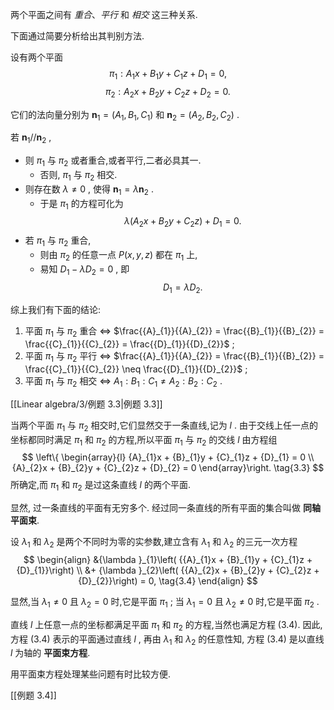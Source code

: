 两个平面之间有 *重合*、*平行* 和 *相交* 这三种关系. 

下面通过简要分析给出其判别方法.

设有两个平面
$$
{\pi }_{1} : {A}_{1}x + {B}_{1}y + {C}_{1}z + {D}_{1} = 0,
$$
$$
{\pi }_{2} : {A}_{2}x + {B}_{2}y + {C}_{2}z + {D}_{2} = 0.
$$

它们的法向量分别为 ${\mathbf{n}}_{1} = \left( {{A}_{1},{B}_{1},{C}_{1}}\right)$ 和 ${\mathbf{n}}_{2} = \left( {{A}_{2},{B}_{2},{C}_{2}}\right)$ .

若 ${\mathbf{n}}_{1}//{\mathbf{n}}_{2}$ ,
- 则 ${\pi }_{1}$ 与 ${\pi }_{2}$ 或者重合,或者平行,二者必具其一. 
	- 否则, ${\pi }_{1}$ 与 ${\pi }_{2}$ 相交.
- 则存在数 $\lambda \neq 0$ , 使得 $\mathbf{n}_{1} = \lambda \mathbf{n}_{2}$ .
	- 于是 ${\pi }_{1}$ 的方程可化为
$$
\lambda \left( {{A}_{2}x + {B}_{2}y + {C}_{2}z}\right) + {D}_{1} = 0.
$$
- 若 ${\pi }_{1}$ 与 ${\pi }_{2}$ 重合,
	- 则由 ${\pi }_{2}$ 的任意一点 $P\left( {x, y, z}\right)$ 都在 ${\pi }_{1}$ 上,
	- 易知 ${D}_{1} - \lambda {D}_{2} = 0$ , 即 $${D}_{1} = \lambda {D}_{2} .$$

综上我们有下面的结论:
1. 平面 ${\pi }_{1}$ 与 ${\pi }_{2}$ 重合 $\Leftrightarrow$ $\frac{{A}_{1}}{{A}_{2}} = \frac{{B}_{1}}{{B}_{2}} = \frac{{C}_{1}}{{C}_{2}} = \frac{{D}_{1}}{{D}_{2}}$ ;
2. 平面 ${\pi }_{1}$ 与 ${\pi }_{2}$ 平行 $\Leftrightarrow$ $\frac{{A}_{1}}{{A}_{2}} = \frac{{B}_{1}}{{B}_{2}} = \frac{{C}_{1}}{{C}_{2}} \neq \frac{{D}_{1}}{{D}_{2}}$ ;
3. 平面 ${\pi }_{1}$ 与 ${\pi }_{2}$ 相交 $\Leftrightarrow$ ${A}_{1} : {B}_{1} : {C}_{1} \neq {A}_{2} : {B}_{2} : {C}_{2}$ .

[[Linear algebra/3/例题 3.3|例题 3.3]]

当两个平面 ${\pi }_{1}$ 与 ${\pi }_{2}$ 相交时,它们显然交于一条直线,记为 $l$ . 
由于交线上任一点的坐标都同时满足 ${\pi }_{1}$ 和 ${\pi }_{2}$ 的方程,所以平面 ${\pi }_{1}$ 与 ${\pi }_{2}$ 的交线 $l$ 由方程组
$$
\left\{ \begin{array}{l} {A}_{1}x + {B}_{1}y + {C}_{1}z + {D}_{1} = 0 \\ {A}_{2}x + {B}_{2}y + {C}_{2}z + {D}_{2} = 0 \end{array}\right. \tag{3.3}
$$
所确定,而 ${\pi }_{1}$ 和 ${\pi }_{2}$ 是过这条直线 $l$ 的两个平面.

显然, 过一条直线的平面有无穷多个. 
经过同一条直线的所有平面的集合叫做 **同轴平面束**.

设 ${\lambda }_{1}$ 和 ${\lambda }_{2}$ 是两个不同时为零的实参数,建立含有 ${\lambda }_{1}$ 和 ${\lambda }_{2}$ 的三元一次方程
$$
\begin{align}
&{\lambda }_{1}\left( {{A}_{1}x + {B}_{1}y + {C}_{1}z + {D}_{1}}\right) \\
&+ {\lambda }_{2}\left( {{A}_{2}x + {B}_{2}y + {C}_{2}z + {D}_{2}}\right) = 0, \tag{3.4}
\end{align}
$$

显然,当 ${\lambda }_{1} \neq 0$ 且 ${\lambda }_{2} = 0$ 时,它是平面 ${\pi }_{1}$ ; 当 ${\lambda }_{1} = 0$ 且 ${\lambda }_{2} \neq 0$ 时,它是平面 ${\pi }_{2}$ .

直线 $l$ 上任意一点的坐标都满足平面 ${\pi }_{1}$ 和 ${\pi }_{2}$ 的方程,当然也满足方程 (3.4). 
因此,方程 (3.4) 表示的平面通过直线 $l$ , 再由 ${\lambda }_{1}$ 和 ${\lambda }_{2}$ 的任意性知, 方程 (3.4) 是以直线 $l$ 为轴的 **平面束方程**.

用平面束方程处理某些问题有时比较方便.

[[例题 3.4]]